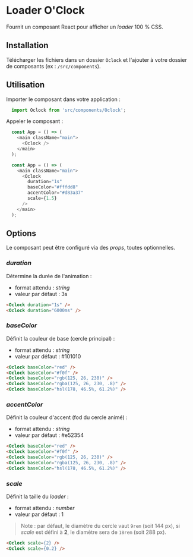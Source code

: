 # Loader O'Clock

Fournit un composant React pour afficher un *loader* 100&nbsp;% CSS.

## Installation

Télécharger les fichiers dans un dossier `Oclock` et l'ajouter à votre dossier de composants (ex&nbsp;: `/src/components`).

## Utilisation

Importer le composant dans votre application&nbsp;:

```js
  import Oclock from 'src/components/Oclock';
```

Appeler le composant&nbsp;:

```js
  const App = () => (
    <main className="main">
      <Oclock />
    </main>
  );
```

```js
  const App = () => (
    <main className="main">
      <Oclock
        duration="1s"
        baseColor="#fffdd8"
        accentColor="#d83a37"
        scale={1.5}
      />
    </main>
  );
```

## Options

Le composant peut être configuré via des *props*, toutes optionnelles.

### *duration*

Détermine la durée de l'animation&nbsp;:

- format attendu&nbsp;: *string*
- valeur par défaut&nbsp;: 3s

```html
<Oclock duration="1s" />
<Oclock duration="6000ms" />
```

### *baseColor*

Définit la couleur de base (cercle principal)&nbsp;:

- format attendu&nbsp;: *string*
- valeur par défaut&nbsp;: #101010

```html
<Oclock baseColor="red" />
<Oclock baseColor="#f0f" />
<Oclock baseColor="rgb(125, 26, 230)" />
<Oclock baseColor="rgba(125, 26, 230, .8)" />
<Oclock baseColor="hsl(178, 46.5%, 61.2%)" />
```

### *accentColor*

Définit la couleur d'accent (fod du cercle animé)&nbsp;:

- format attendu&nbsp;: *string*
- valeur par défaut&nbsp;: #e52354

```html
<Oclock baseColor="red" />
<Oclock baseColor="#f0f" />
<Oclock baseColor="rgb(125, 26, 230)" />
<Oclock baseColor="rgba(125, 26, 230, .8)" />
<Oclock baseColor="hsl(178, 46.5%, 61.2%)" />
```

### *scale*

Définit la taille du *loader*&nbsp;:

- format attendu&nbsp;: *number*
- valeur par défaut&nbsp;: 1

> Note&nbsp;: par défaut, le diamètre du cercle vaut `9rem` (soit 144&nbsp;px), si *scale* est défini à **2**, le diamètre sera de `18rem` (soit 288&nbsp;px).

```html
<Oclock scale={2} />
<Oclock scale={0.2} />
```
